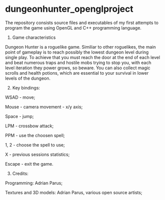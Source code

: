 # dungeonhunter_openglproject
The repository consists source files and executables of my first attempts to program the game using OpenGL and C++ programming language.

1. Game characteristics
 
Dungeon Hunter is a roguelike game. Similiar to other roguelikes, the main point of gameplay is to reach possibly the lowest dungeon level during single play. To achieve that you must reach the door at the end of each level and beat numerous traps and hostile mobs trying to stop you, with each level iteration they power grows, so beware. You can also collect magic scrolls and health potions, which are essential to your survival in lower levels of the dungeon.

2. Key bindings:

WSAD - move;

Mouse - camera movement - x/y axis;

Space - jump;

LPM - crossbow attack;

PPM - use the choosen spell;

1, 2 - choose the spell to use;

X - previous sessions statistics; 

Escape - exit the game.

3. Credits:

Programming: Adrian Parus;

Textures and 3D models: Adrian Parus, various open source artists;

